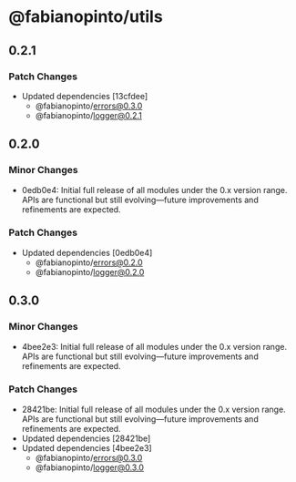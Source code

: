 # @fabianopinto/utils

## 0.2.1

### Patch Changes

- Updated dependencies [13cfdee]
  - @fabianopinto/errors@0.3.0
  - @fabianopinto/logger@0.2.1

## 0.2.0

### Minor Changes

- 0edb0e4: Initial full release of all modules under the 0.x version range. APIs are functional but still evolving—future improvements and refinements are expected.

### Patch Changes

- Updated dependencies [0edb0e4]
  - @fabianopinto/errors@0.2.0
  - @fabianopinto/logger@0.2.0

## 0.3.0

### Minor Changes

- 4bee2e3: Initial full release of all modules under the 0.x version range. APIs are functional but still evolving—future improvements and refinements are expected.

### Patch Changes

- 28421be: Initial full release of all modules under the 0.x version range. APIs are functional but still evolving—future improvements and refinements are expected.
- Updated dependencies [28421be]
- Updated dependencies [4bee2e3]
  - @fabianopinto/errors@0.3.0
  - @fabianopinto/logger@0.3.0
